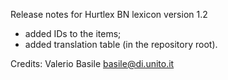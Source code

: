 Release notes for Hurtlex BN lexicon version 1.2
- added IDs to the items;
- added translation table (in the repository root).

Credits: Valerio Basile <basile@di.unito.it>
